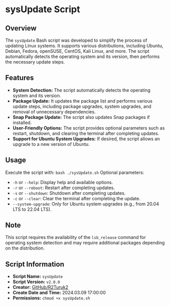 # sysUpdate Script

## Overview
The `sysUpdate` Bash script was developed to simplify the process of updating Linux systems. It supports various distributions, including Ubuntu, Debian, Fedora, openSUSE, CentOS, Kali Linux, and more. The script automatically detects the operating system and its version, then performs the necessary update steps.

## Features
- **System Detection:** The script automatically detects the operating system and its version.
- **Package Update:** It updates the package list and performs various update steps, including package upgrades, system upgrades, and removal of unnecessary dependencies.
- **Snap Package Update:** The script also updates Snap packages if installed.
- **User-Friendly Options:** The script provides optional parameters such as restart, shutdown, and clearing the terminal after completing updates.
- **Support for Ubuntu System Upgrades:** If desired, the script allows an upgrade to a new version of Ubuntu.

## Usage
Execute the script with: `bash ./sysUpdate.sh`
Optional parameters:
- `-h` or `--help`: Display help and available options.
- `-r` or `--reboot`: Restart after completing updates.
- `-s` or `--shutdown`: Shutdown after completing updates.
- `-c` or `--clear`: Clear the terminal after completing the update.
- `--system-upgrade`: Only for Ubuntu system upgrades (e.g., from 20.04 LTS to 22.04 LTS).

## Note
This script requires the availability of the `lsb_release` command for operating system detection and may require additional packages depending on the distribution.

## Script Information
- **Script Name:** `sysUpdate`
- **Script Version:** `v2.0.0`
- **Creator:** [GitHub/R2Turuk2](https://github.com/R2Turuk2)
- **Create Date and Time:** 2024.03.09 17:00:00
- **Permissions:** `chmod +x sysUpdate.sh`
